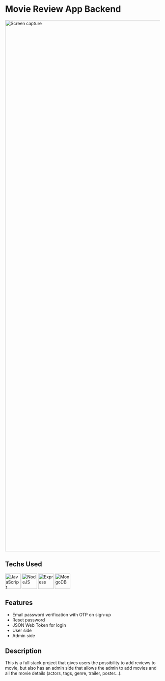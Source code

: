 # Movie Review App Backend

<img width="1725" alt="Screen capture" src="https://github.com/BorisLabianca/movie-review-app-backend/assets/114598539/3b0e66f8-3d98-4a97-8550-c3cf5d3d3f9b">

## Techs Used

<p align="left">
<a href="https://developer.mozilla.org/en-US/docs/Web/JavaScript" target="_blank" rel="noreferrer"><img src="https://user-images.githubusercontent.com/25181517/117447155-6a868a00-af3d-11eb-9cfe-245df15c9f3f.png" width="50" height="50" alt="JavaScript" /></a>
<a href="https://nodejs.org/en/" target="_blank" rel="noreferrer"><img src="https://user-images.githubusercontent.com/25181517/183568594-85e280a7-0d7e-4d1a-9028-c8c2209e073c.png" width="50" height="50" alt="NodeJS" /></a>
<a href="https://expressjs.com/" target="_blank" rel="noreferrer"><img src="https://user-images.githubusercontent.com/25181517/183859966-a3462d8d-1bc7-4880-b353-e2cbed900ed6.png" width="50" height="50" alt="Express" /></a>
<a href="https://www.mongodb.com/" target="_blank" rel="noreferrer"><img src="https://raw.githubusercontent.com/danielcranney/readme-generator/main/public/icons/skills/mongodb-colored.svg" width="50" height="50" alt="MongoDB" /></a>
</p>

## Features

- Email password verification with OTP on sign-up
- Reset password
- JSON Web Token for login
- User side
- Admin side

## Description

This is a full stack project that gives users the possibility to add reviews to movie, but also has an admin side that allows the admin to add movies and all the movie details (actors, tags, genre, trailer, poster...).
